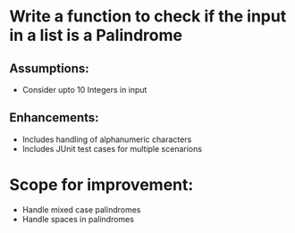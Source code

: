 # Write a function to check if the input in a list is a Palindrome

## Assumptions: 
- Consider upto 10 Integers in input

## Enhancements: 
- Includes handling of alphanumeric characters
- Includes JUnit test cases for multiple scenarions

# Scope for improvement:  
- Handle mixed case palindromes
- Handle spaces in palindromes
